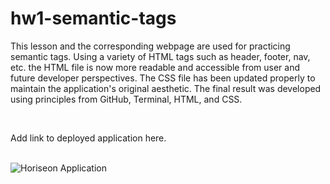 # hw1-semantic-tags

This lesson and the corresponding webpage are used for practicing semantic tags. Using a variety of HTML tags such as header, footer, nav, etc. the HTML file is now more readable and accessible from user and future developer perspectives. The CSS file has been updated properly to maintain the application's original aesthetic. The final result was developed using principles from GitHub, Terminal, HTML, and CSS.

<br>

Add link to deployed application here.

<p>
<br>
<img src="../assets/images/hw1-semantics-readme-scrnshot.jpg" raw="true" alt="Horiseon Application"/>
</p>
